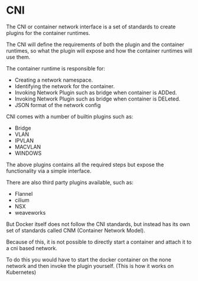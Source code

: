 # CNI

The CNI or container network interface is a set of standards to create plugins for the container runtimes.

The CNI will define the requirements of both the plugin and the container runtimes, so what the plugin will expose and how the container runtimes will use them.

The container runtime is responsible for: 
 - Creating a network namespace.
 - Identifying the network for the container.
 - Invoking Network Plugin such as bridge when container is ADDed.
 - Invoking Network Plugin such as bridge when container is DELeted.
 - JSON format of the network config

CNI comes with a number of builtin plugins such as:
 - Bridge
 - VLAN
 - IPVLAN
 - MACVLAN
 - WINDOWS

The above plugins contains all the required steps but expose the functionality via a simple interface.

There are also third party plugins available, such as:
 - Flannel
 - cilium
 - NSX
 - weaveworks

But Docker itself does not follow the CNI standards, but instead has its own set of standards called CNM (Container Network Model).

Because of this, it is not possible to directly start a container and attach it to a cni based network.

To do this you would have to start the docker container on the none network and then invoke the plugin yourself. (This is how it works on Kubernetes)